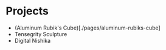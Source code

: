 # Projects

* (Aluminum Rubik's Cube)[./pages/aluminum-rubiks-cube]
* Tensegrity Sculpture
* Digital Nishika